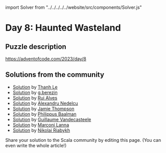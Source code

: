 import Solver from "../../../../../website/src/components/Solver.js"

# Day 8: Haunted Wasteland

## Puzzle description

https://adventofcode.com/2023/day/8

## Solutions from the community

- [Solution](https://github.com/lenguyenthanh/aoc-2023/blob/main/Day08.scala) by [Thanh Le](https://github.com/lenguyenthanh)
- [Solution](https://github.com/GrigoriiBerezin/advent_code_2023/tree/master/task08/src/main/scala) by [g.berezin](https://github.com/GrigoriiBerezin)
- [Solution](https://github.com/xRuiAlves/advent-of-code-2023/blob/main/Day8.scala) by [Rui Alves](https://github.com/xRuiAlves/)
- [Solution](https://github.com/alexandru/advent-of-code/blob/main/scala3/2023/src/main/scala/day8.scala) by [Alexandru Nedelcu](https://github.com/alexandru/)
- [Solution](https://github.com/bishabosha/advent-of-code-2023/blob/main/2023-day08.scala) by [Jamie Thompson](https://github.com/bishabosha)
- [Solution](https://github.com/Philippus/adventofcode/blob/main/src/main/scala/adventofcode2023/Day08.scala) by [Philippus Baalman](https://github.com/philippus)
- [Solution](https://github.com/guycastle/advent_of_code_2023/blob/main/src/main/scala/days/day08/DayEight.scala) by [Guillaume Vandecasteele](https://github.com/guycastle/)
- [Solution](https://github.com/marconilanna/advent-of-code/blob/master/2023/Day08.scala) by [Marconi Lanna](https://github.com/marconilanna)
- [Solution](https://github.com/nryabykh/aoc2023/blob/master/src/main/scala/aoc2023/Day08.scala) by [Nikolai Riabykh](https://github.com/nryabykh)

Share your solution to the Scala community by editing this page. (You can even write the whole article!)
